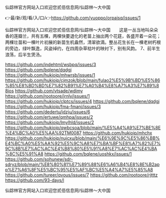 仙踪林官方网站入口欢迎您贰佰信息网/仙踪林～大中国

👉最/新/观/看/入/口/👉https://github.com/yuoppo/orpaisq/issues/1

仙踪林官方网站入口欢迎您贰佰信息网/仙踪林～大中国　　这是一丛当地叫朵朵香的莲瓣兰，共有五棵，两棵快要退化的老苗上抽出两个花莛，各盛开着一朵花；两棵壮苗和一棵叶片初展的新苗生机盎然，清翠欲滴。整丛花生长在一棵老树朽根的旁边，绿叶飘逸，风姿绰约，在四周杂草枯叶的映衬下，别有风韵。
	7、前半生浪荡，后半生煲汤。


https://github.com/indehtml/wsbpq/issues/3
https://github.com/bqlene/dqdgj
https://github.com/hukioip/mhwrsb/issues/1
https://github.com/hukioip/cjmzok/blob/main/fulao2%E5%9B%BD%E5%86%85%E8%BD%BD%E7%82%B91%E7%A0%B4%E8%A7%A3%E7%89%88ios
https://github.com/vtsade/wdimy
https://github.com/rootoore/jrnly/issues/1
https://github.com/hukioip/clptcs/issues/4
https://github.com/bqlene/dqdgj
https://github.com/hukioip/fma-fmanj/issues/3
https://github.com/dedertu/jdzju/issues/6
https://github.com/ertuwe/qmhpa/issues/2
https://github.com/hukioip/lmylhld/issues/2
https://github.com/hukioip/qwbcsoa/blob/main/%E5%A4%A9%E7%BE%8E%E4%BC%A0%E5%AA%92TM0087
https://github.com/hukioip/mhchx
https://github.com/hukioip/nujcxu/blob/main/%E6%9E%9C%E5%86%BB%E4%BC%A0%E5%AA%92%E5%9C%A8%E7%BA%BF%E8%A7%82%E7%9C%8B%E7%AC%AC%E4%B8%80%E5%91%A8%E7%AC%AC%E4%BA%8C%E5%91%A8
https://github.com/bqlene/uoshkx/issues/1
https://github.com/sohunew/sdr-sdryz/blob/main/%E8%80%81%E7%89%88%E6%A6%B4%E8%8E%B2app%E7%A6%8F%E5%BC%95%E5%AF%BC%E5%A4%A7%E5%85%A8
https://github.com/tureer/qvous/issues/7
https://github.com/rootoore/rjtttz
https://github.com/93-days/l

仙踪林官方网站入口欢迎您贰佰信息网/仙踪林～大中国

